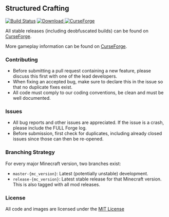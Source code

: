 ## Structured Crafting

[![Build Status](https://travis-ci.org/CyclopsMC/StructuredCrafting.svg?branch=master-1.11)](https://travis-ci.org/CyclopsMC/StructuredCrafting)
[![Download](https://api.bintray.com/packages/cyclopsmc/dev/StructuredCrafting/images/download.svg) ](https://bintray.com/cyclopsmc/dev/StructuredCrafting/_latestVersion)
[![CurseForge](http://cf.way2muchnoise.eu/full_233151_downloads.svg)](http://minecraft.curseforge.com/projects/233151)

All stable releases (including deobfuscated builds) can be found on [CurseForge](http://minecraft.curseforge.com/mc-mods/233151-structured-crafting/files).

More gameplay information can be found on [CurseForge](http://minecraft.curseforge.com/mc-mods/233151-structured-crafting).


### Contributing
* Before submitting a pull request containing a new feature, please discuss this first with one of the lead developers.
* When fixing an accepted bug, make sure to declare this in the issue so that no duplicate fixes exist.
* All code must comply to our coding conventions, be clean and must be well documented.

### Issues
* All bug reports and other issues are appreciated. If the issue is a crash, please include the FULL Forge log.
* Before submission, first check for duplicates, including already closed issues since those can then be re-opened.

### Branching Strategy

For every major Minecraft version, two branches exist:

* `master-{mc_version}`: Latest (potentially unstable) development.
* `release-{mc_version}`: Latest stable release for that Minecraft version. This is also tagged with all mod releases.

### License
All code and images are licensed under the [MIT License](https://github.com/CyclopsMC/StructuredCrafting/blob/master-1.8/LICENSE.txt)
